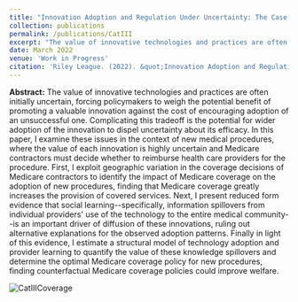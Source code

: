 ```yaml
---
title: "Innovation Adoption and Regulation Under Uncertainty: The Case of New Medical Procedures"
collection: publications
permalink: /publications/CatIII
excerpt: "The value of innovative technologies and practices are often initially uncertain, forcing policymakers to weigh the potential benefit of promoting a valuable innovation against the cost of encouraging adoption of an unsuccessful one. Complicating this tradeoff is the potential for wider adoption of the innovation to dispel uncertainty about its efficacy. In this paper, I examine these issues in the context of new medical procedures, where the value of each innovation is highly uncertain and Medicare contractors must decide whether to reimburse health care providers for the procedure. Using geographic variation in the coverage rules issued by these administrators, I show that the administrators exert significant influence on providers' adoption of new procedures. Next, I leverage the resulting variation in the incentives of providers to adopt new procedures early when evidence is scare or wait until the procedure is more familiar to the medical community to identify social learning and the size of information spillovers from individual providers' experiences with the new procedures. I present reduced form evidence that social learning is an important determinant of the spread of innovation in this context, ruling out a number of other potential explanations. Finally in light of this evidence, I estimate a structural model of innovation adoption and provider learning to determine the optimal Medicare coverage policy for new procedures."
date: March 2022
venue: 'Work in Progress'
citation: 'Riley League. (2022). &quot;Innovation Adoption and Regulation Under Uncertainty: The Case of New Medical Procedures&quot; Work in Progress.'
---
```


**Abstract:** The value of innovative technologies and practices are often initially uncertain, forcing policymakers to weigh the potential benefit of promoting a valuable innovation against the cost of encouraging adoption of an unsuccessful one. Complicating this tradeoff is the potential for wider adoption of the innovation to dispel uncertainty about its efficacy. In this paper, I examine these issues in the context of new medical procedures, where the value of each innovation is highly uncertain and Medicare contractors must decide whether to reimburse health care providers for the procedure. First, I exploit geographic variation in the coverage decisions of Medicare contractors to identify the impact of Medicare coverage on the adoption of new procedures, finding that Medicare coverage greatly increases the provision of covered services. Next, I present reduced form evidence that social learning--specifically, information spillovers from individual providers' use of the technology to the entire medical community--is an important driver of diffusion of these innovations, ruling out alternative explanations for the observed adoption patterns. Finally in light of this evidence, I estimate a structural model of technology adoption and provider learning to quantify the value of these knowledge spillovers and determine the optimal Medicare coverage policy for new procedures, finding counterfactual Medicare coverage policies could improve welfare.

![CatIIICoverage](https://rileyleague.github.io/images/catiii_coverage.png)
